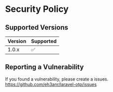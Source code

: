# Security Policy

## Supported Versions

| Version | Supported          |
| ------- | ------------------ |
| 1.0.x   | :white_check_mark: |

## Reporting a Vulnerability

If you found a vulnerability, please create a issues.
https://github.com/eh3anr/laravel-otp/issues
